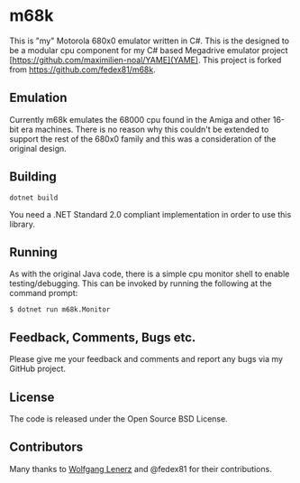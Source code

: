 
m68k
====

This is "my" Motorola 680x0 emulator written in C#. This is the designed to be a modular cpu component for my C# based Megadrive emulator project [https://github.com/maximilien-noal/YAME](YAME).  This project is forked from https://github.com/fedex81/m68k.

Emulation
---------

Currently m68k emulates the 68000 cpu found in the Amiga and other 16-bit era machines. There is no reason why this couldn't be extended to support the rest of the 680x0 family and this was a consideration of the original design.

Building
--------

```
dotnet build
```

You need a .NET Standard 2.0 compliant implementation in order to use this library.

Running
-------

As with the original Java code, there is a simple cpu monitor shell to enable testing/debugging. This can be invoked by running the following at the command prompt:

	$ dotnet run m68k.Monitor


Feedback, Comments, Bugs etc.
-----------------------------

Please give me your feedback and comments and report any bugs via my GitHub project.


License
-------
The code is released under the Open Source BSD License.


Contributors
------------
Many thanks to [Wolfgang Lenerz](https://github.com/flockermush) and @fedex81 for their contributions.
